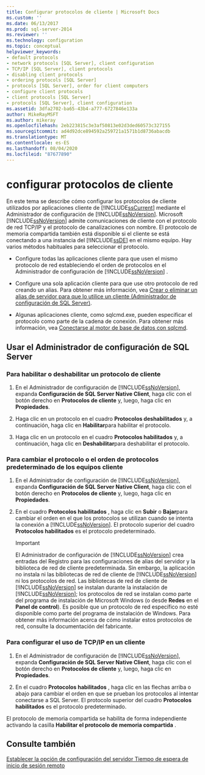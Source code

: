 ```yaml
---
title: Configurar protocolos de cliente | Microsoft Docs
ms.custom: ''
ms.date: 06/13/2017
ms.prod: sql-server-2014
ms.reviewer: ''
ms.technology: configuration
ms.topic: conceptual
helpviewer_keywords:
- default protocols
- network protocols [SQL Server], client configuration
- TCP/IP [SQL Server], client protocols
- disabling client protocols
- ordering protocols [SQL Server]
- protocols [SQL Server], order for client computers
- configure client protocols
- client protocols [SQL Server]
- protocols [SQL Server], client configuration
ms.assetid: 3dfa2702-ba65-43b4-a777-6727846e133a
author: MikeRayMSFT
ms.author: mikeray
ms.openlocfilehash: 2eb223815c3e3af50813e02d3ded60573c327155
ms.sourcegitcommit: ad4d92dce894592a259721a1571b1d8736abacdb
ms.translationtype: MT
ms.contentlocale: es-ES
ms.lasthandoff: 08/04/2020
ms.locfileid: "87677890"
---
```

# <a name="configure-client-protocols"></a>configurar protocolos de cliente
  En este tema se describe cómo configurar los protocolos de cliente utilizados por aplicaciones cliente de [!INCLUDE[ssCurrent](../../includes/sscurrent-md.md)] mediante el Administrador de configuración de [!INCLUDE[ssNoVersion](../../includes/ssnoversion-md.md)]. Microsoft [!INCLUDE[ssNoVersion](../../includes/ssnoversion-md.md)] admite comunicaciones de cliente con el protocolo de red TCP/IP y el protocolo de canalizaciones con nombre. El protocolo de memoria compartida también está disponible si el cliente se está conectando a una instancia del [!INCLUDE[ssDE](../../includes/ssde-md.md)] en el mismo equipo. Hay varios métodos habituales para seleccionar el protocolo.  
  
-   Configure todas las aplicaciones cliente para que usen el mismo protocolo de red estableciendo el orden de protocolos en el Administrador de configuración de [!INCLUDE[ssNoVersion](../../includes/ssnoversion-md.md)] .  
  
-   Configure una sola aplicación cliente para que use otro protocolo de red creando un alias. Para obtener más información, vea [Crear o eliminar un alias de servidor para que lo utilice un cliente &#40;Administrador de configuración de SQL Server&#41;](create-or-delete-a-server-alias-for-use-by-a-client.md).  
  
-   Algunas aplicaciones cliente, como sqlcmd.exe, pueden especificar el protocolo como parte de la cadena de conexión. Para obtener más información, vea [Conectarse al motor de base de datos con sqlcmd](../../relational-databases/scripting/sqlcmd-connect-to-the-database-engine.md).  
  
##  <a name="using-sql-server-configuration-manager"></a><a name="SSMSProcedure"></a> Usar el Administrador de configuración de SQL Server  
  
###  <a name="to-enable-or-disable-a-client-protocol"></a><a name="EnableDisable"></a> Para habilitar o deshabilitar un protocolo de cliente  
  
1.  En el Administrador de configuración de [!INCLUDE[ssNoVersion](../../includes/ssnoversion-md.md)], expanda **Configuración de SQL Server Native Client**, haga clic con el botón derecho en **Protocolos de cliente** y, luego, haga clic en **Propiedades**.  
  
2.  Haga clic en un protocolo en el cuadro **Protocolos deshabilitados** y, a continuación, haga clic en **Habilitar**para habilitar el protocolo.  
  
3.  Haga clic en un protocolo en el cuadro **Protocolos habilitados** y, a continuación, haga clic en **Deshabilitar**para deshabilitar el protocolo.  
  
###  <a name="to-change-the-default-protocol-or-the-protocol-order-for-client-computers"></a><a name="ChangeDefault"></a> Para cambiar el protocolo o el orden de protocolos predeterminado de los equipos cliente  
  
1.  En el Administrador de configuración de [!INCLUDE[ssNoVersion](../../includes/ssnoversion-md.md)], expanda **Configuración de SQL Server Native Client**, haga clic con el botón derecho en **Protocolos de cliente** y, luego, haga clic en **Propiedades**.  
  
2.  En el cuadro **Protocolos habilitados** , haga clic en **Subir** o **Bajar**para cambiar el orden en el que los protocolos se utilizan cuando se intenta la conexión a [!INCLUDE[ssNoVersion](../../includes/ssnoversion-md.md)]. El protocolo superior del cuadro **Protocolos habilitados** es el protocolo predeterminado.  
  
    > [!IMPORTANT]  
    >  El Administrador de configuración de [!INCLUDE[ssNoVersion](../../includes/ssnoversion-md.md)] crea entradas del Registro para las configuraciones de alias del servidor y la biblioteca de red de cliente predeterminada. Sin embargo, la aplicación no instala ni las bibliotecas de red de cliente de [!INCLUDE[ssNoVersion](../../includes/ssnoversion-md.md)] ni los protocolos de red. Las bibliotecas de red de cliente de [!INCLUDE[ssNoVersion](../../includes/ssnoversion-md.md)] se instalan durante la instalación de [!INCLUDE[ssNoVersion](../../includes/ssnoversion-md.md)]; los protocolos de red se instalan como parte del programa de instalación de Microsoft Windows (o desde **Redes** en el **Panel de control**). Es posible que un protocolo de red específico no esté disponible como parte del programa de instalación de Windows. Para obtener más información acerca de cómo instalar estos protocolos de red, consulte la documentación del fabricante.  
  
###  <a name="to-configure-a-client-to-use-tcpip"></a><a name="Configure"></a> Para configurar el uso de TCP/IP en un cliente  
  
1.  En el Administrador de configuración de [!INCLUDE[ssNoVersion](../../includes/ssnoversion-md.md)], expanda **Configuración de SQL Server Native Client**, haga clic con el botón derecho en **Protocolos de cliente** y, luego, haga clic en **Propiedades**.  
  
2.  En el cuadro **Protocolos habilitados** , haga clic en las flechas arriba o abajo para cambiar el orden en que se prueban los protocolos al intentar conectarse a SQL Server. El protocolo superior del cuadro **Protocolos habilitados** es el protocolo predeterminado.  
  
 El protocolo de memoria compartida se habilita de forma independiente activando la casilla **Habilitar el protocolo de memoria compartida** .  
  
## <a name="see-also"></a>Consulte también  
 [Establecer la opción de configuración del servidor Tiempo de espera de inicio de sesión remoto](configure-the-remote-login-timeout-server-configuration-option.md)  
  
  
